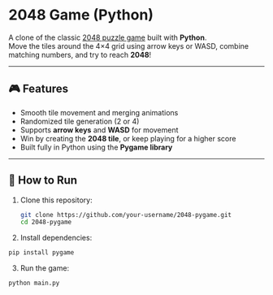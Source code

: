 # 2048 Game (Python)

A clone of the classic [2048 puzzle game](https://play2048.co/) built with **Python**.  
Move the tiles around the 4×4 grid using arrow keys or WASD, combine matching numbers, and try to reach **2048**!

---

## 🎮 Features
- Smooth tile movement and merging animations
- Randomized tile generation (2 or 4)
- Supports **arrow keys** and **WASD** for movement
- Win by creating the **2048 tile**, or keep playing for a higher score
- Built fully in Python using the **Pygame library**

---

## 🚀 How to Run
1. Clone this repository:
   ```bash
   git clone https://github.com/your-username/2048-pygame.git
   cd 2048-pygame
   ```  
2. Install dependencies:
  ```bash
  pip install pygame
  ```
3. Run the game:
  ```bash
  python main.py
  ```
